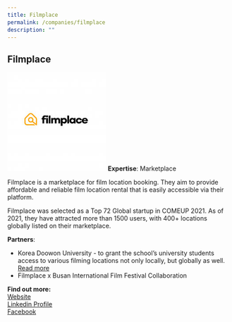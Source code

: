 ```yaml
---
title: Filmplace
permalink: /companies/filmplace
description: ""
---
```

## Filmplace
![Alt text for image on Isomer site](/images/filmplace.jpeg)
**Expertise**: Marketplace

Filmplace is a marketplace for film location booking. They aim to provide affordable and reliable film location rental that is easily accessible via their platform.

Filmplace was selected as a Top 72 Global startup in COMEUP 2021. As of 2021, they have attracted more than 1500 users, with 400+ locations globally listed on their marketplace. 

**Partners**: 
* Korea Doowon University - to grant the school’s university students access to various filming locations not only locally, but globally as well. [Read more](https://blog.filmplace.co/en/korea-university-partnership/)
* Filmplace x Busan International Film Festival Collaboration


**Find out more:** \
[Website](https://www.filmplace.co/en)\
[Linkedin Profile](https://www.linkedin.com/company/filmplace/)\
[Facebook](https://facebook.com/filmplace.co)

